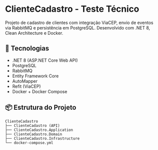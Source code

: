 # ClienteCadastro - Teste Técnico

Projeto de cadastro de clientes com integração ViaCEP, envio de eventos via RabbitMQ e persistência em PostgreSQL. Desenvolvido com .NET 8, Clean Architecture e Docker.

## 🚀 Tecnologias

- .NET 8 (ASP.NET Core Web API)
- PostgreSQL
- RabbitMQ
- Entity Framework Core
- AutoMapper
- Refit (ViaCEP)
- Docker + Docker Compose

## 📦 Estrutura do Projeto

```text
ClienteCadastro
├── ClienteCadastro (API)
├── ClienteCadastro.Application
├── ClienteCadastro.Domain
├── ClienteCadastro.Infrastructure
└── docker-compose.yml
